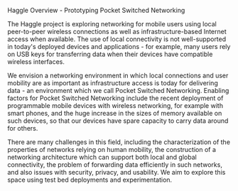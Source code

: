 Haggle Overview - Prototyping Pocket Switched Networking

The Haggle project is exploring networking for mobile users using local peer-to-peer wireless connections as well as infrastructure-based Internet access when available. The use of local connectivity is not well-supported in today's deployed devices and applications - for example, many users rely on USB keys for transferring data when their devices have compatible wireless interfaces.

We envision a networking environment in which local connections and user mobility are as important as infrastructure access is today for delivering data - an environment which we call Pocket Switched Networking. Enabling factors for Pocket Switched Networking include the recent deployment of programmable mobile devices with wireless networking, for example with smart phones, and the huge increase in the sizes of memory available on such devices, so that our devices have spare capacity to carry data around for others.

There are many challenges in this field, including the characterization of the properties of networks relying on human mobility, the construction of a networking architecture which can support both local and global connectivity, the problem of forwarding data efficiently in such networks, and also issues with security, privacy, and usability. We aim to explore this space using test bed deployments and experimentation.